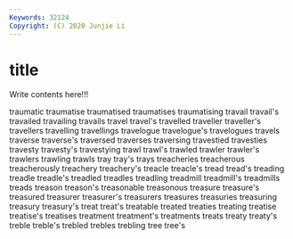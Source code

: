 ```yaml
---
Keywords: 32124
Copyright: (C) 2020 Junjie Li
---
```


# title

Write contents here!!!
 
traumatic 
traumatise
traumatised 
traumatises 
traumatising 
travail 
travail's 
travailed 
travailing 
travails 
travel 
travel's
travelled 
traveller 
traveller's 
travellers 
travelling 
travellings 
travelogue 
travelogue's 
travelogues 
travels
traverse 
traverse's 
traversed 
traverses 
traversing 
travestied 
travesties 
travesty 
travesty's 
travestying
trawl 
trawl's 
trawled 
trawler 
trawler's 
trawlers 
trawling 
trawls 
tray 
tray's
trays 
treacheries 
treacherous 
treacherously 
treachery 
treachery's 
treacle 
treacle's 
tread 
tread's
treading 
treadle 
treadle's 
treadled 
treadles 
treadling 
treadmill 
treadmill's 
treadmills 
treads
treason 
treason's 
treasonable 
treasonous 
treasure 
treasure's 
treasured 
treasurer 
treasurer's 
treasurers
treasures 
treasuries 
treasuring 
treasury 
treasury's 
treat 
treat's 
treatable 
treated 
treaties
treating 
treatise 
treatise's 
treatises 
treatment 
treatment's 
treatments 
treats 
treaty 
treaty's
treble 
treble's 
trebled 
trebles 
trebling 
tree 
tree's 

